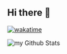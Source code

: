 ## Hi there 👋

[![wakatime](https://wakatime.com/badge/user/6db675ed-0647-4a57-9a1d-1143f000ae68.svg)](https://wakatime.com/@6db675ed-0647-4a57-9a1d-1143f000ae68)

<img align="center" src="https://github-readme-stats.vercel.app/api?username=StasioXD&include_all_commits=true&count_private=true&show_icons=true&line_height=20&title_color=2B5BBD&icon_color=1124BB&text_color=A1A1A1&bg_color=0,2d3340,2d3340" alt="my Github Stats"/>
